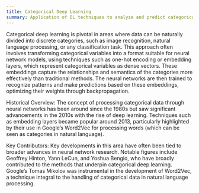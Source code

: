 ```yaml
---
title: Categorical Deep Learning
summary: Application of DL techniques to analyze and predict categorical data, which includes discrete and typically non-numeric values that represent categories or classes.
---
```

Categorical deep learning is pivotal in areas where data can be naturally divided into discrete categories, such as image recognition, natural language processing, or any classification task. This approach often involves transforming categorical variables into a format suitable for neural network models, using techniques such as one-hot encoding or embedding layers, which represent categorical variables as dense vectors. These embeddings capture the relationships and semantics of the categories more effectively than traditional methods. The neural networks are then trained to recognize patterns and make predictions based on these embeddings, optimizing their weights through backpropagation.

Historical Overview:
The concept of processing categorical data through neural networks has been around since the 1980s but saw significant advancements in the 2010s with the rise of deep learning. Techniques such as embedding layers became popular around 2013, particularly highlighted by their use in Google’s Word2Vec for processing words (which can be seen as categories in natural language).

Key Contributors:
Key developments in this area have often been tied to broader advances in neural network research. Notable figures include Geoffrey Hinton, Yann LeCun, and Yoshua Bengio, who have broadly contributed to the methods that underpin categorical deep learning. Google’s Tomas Mikolov was instrumental in the development of Word2Vec, a technique integral to the handling of categorical data in natural language processing.
